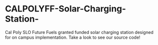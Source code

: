 # CALPOLYFF-Solar-Charging-Station-
Cal Poly SLO Future Fuels granted funded solar charging station designed for on campus implementation. Take a look to see our source code!
